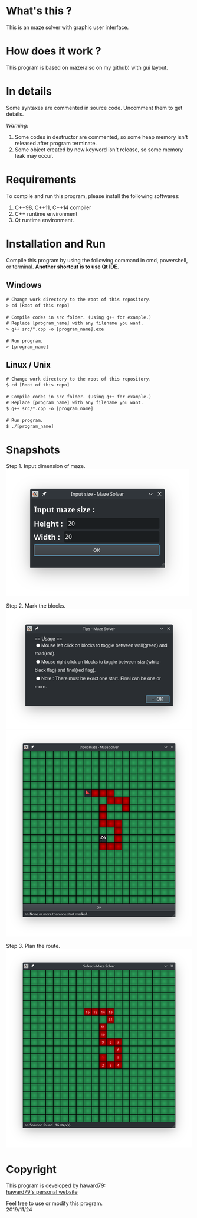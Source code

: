 # What's this ?
This is an maze solver with graphic user interface.

# How does it work ?
This program is based on maze(also on my github) with gui layout.

# In details
Some syntaxes are commented in source code. Uncomment them to get details.  

*Warning*:
1. Some codes in destructor are commented, so some heap memory isn't released after program terminate.
2. Some object created by new keyword isn't release, so some memory leak may occur.

# Requirements
To compile and run this program, please install the following softwares:
1. C++98, C++11, C++14 compiler
2. C++ runtime environment
3. Qt runtime environment.

# Installation and Run
Compile this program by using the following command in cmd, powershell, or terminal. **Another shortcut is to use Qt IDE.**

## Windows
    # Change work directory to the root of this repository.
    > cd [Root of this repo]

    # Compile codes in src folder. (Using g++ for example.)
    # Replace [program_name] with any filename you want.
    > g++ src/*.cpp -o [program_name].exe

    # Run program.
    > [program_name]

## Linux / Unix
    # Change work directory to the root of this repository.
    $ cd [Root of this repo]

    # Compile codes in src folder. (Using g++ for example.)
    # Replace [program_name] with any filename you want.
    $ g++ src/*.cpp -o [program_name]

    # Run program.
    $ ./[program_name]

# Snapshots
Step 1. Input dimension of maze.  
![Input maze size](Snapshots/1.png)

Step 2. Mark the blocks.  
![Tips for maze input](Snapshots/2.png)
![Input maze](Snapshots/3.png)

Step 3. Plan the route.  
![Result](Snapshots/4.png)

# Copyright
This program is developed by haward79:  
[haward79's personal website](https://www.haward79.tw/)

Feel free to use or modify this program.  
2019/11/24

